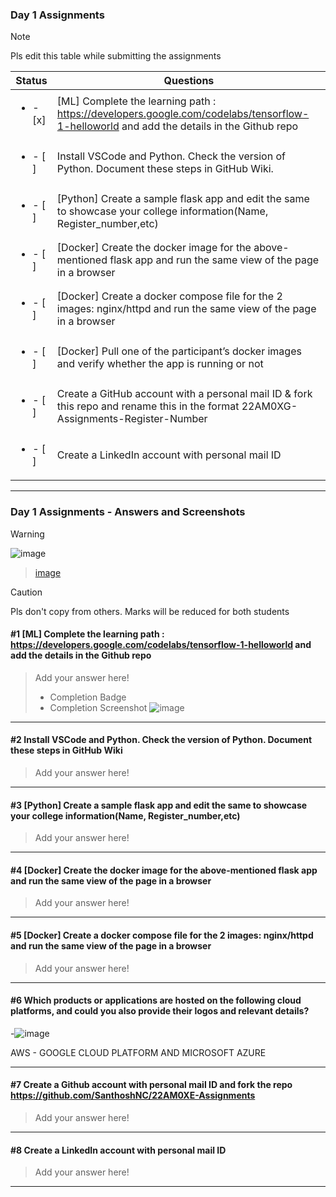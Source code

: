 ### Day 1 Assignments

> [!NOTE]
> Pls edit this table while submitting the assignments

| Status         | Questions     | 
|----------------|---------------|
| <ul><li>- [x] </li></ul> | [ML] Complete the learning path : https://developers.google.com/codelabs/tensorflow-1-helloworld and add the details in the Github repo |
| <ul><li>- [ ] </li></ul> | Install VSCode and Python. Check the version of Python. Document these steps in GitHub Wiki. |
| <ul><li>- [ ] </li></ul> | [Python] Create a sample flask app and edit the same to showcase your college information(Name, Register_number,etc) |
| <ul><li>- [ ] </li></ul> | [Docker] Create the docker image for the above-mentioned flask app and run the same view of the page in a browser |
| <ul><li>- [ ] </li></ul> | [Docker] Create a docker compose file for the 2 images: nginx/httpd and run the same view of the page in a browser |
| <ul><li>- [ ] </li></ul> | [Docker] Pull one of the participant’s docker images and verify whether the app is running or not  |
| <ul><li>- [ ] </li></ul> | Create a GitHub account with a personal mail ID & fork this repo and rename this in the format 22AM0XG-Assignments-Register-Number  |
| <ul><li>- [ ] </li></ul> | Create a LinkedIn account with personal mail ID  |

***

### Day 1 Assignments - Answers and Screenshots

> [!WARNING]
> ![image](https://github.com/user-attachments/assets/2b7e6873-a0d4-4c02-a73c-eb24b76447df)
> 

> [image](https://github.com/user-attachments/assets/191762ab-b041-455d-95c4-52bef506288e)


> [!CAUTION]
> Pls don't copy from others. Marks will be reduced for both students

#### #1 [ML] Complete the learning path : https://developers.google.com/codelabs/tensorflow-1-helloworld and add the details in the Github repo
> Add your answer here!
> - Completion Badge
> - Completion Screenshot	![image](https://github.com/user-attachments/assets/3469cbe4-ef24-4a7f-baa8-e35571fcf115)


***

#### #2 Install VSCode and Python. Check the version of Python. Document these steps in GitHub Wiki
> Add your answer here!

***

#### #3 [Python] Create a sample flask app and edit the same to showcase your college information(Name, Register_number,etc)
> Add your answer here!

***

#### #4 [Docker] Create the docker image for the above-mentioned flask app and run the same view of the page in a browser
> Add your answer here!

***

#### #5 [Docker] Create a docker compose file for the 2 images: nginx/httpd and run the same view of the page in a browser
> Add your answer here!

***

#### #6 Which products or applications are hosted on the following cloud platforms, and could you also provide their logos and relevant details? 
-![image](https://github.com/user-attachments/assets/5c334ad5-5214-44b1-ac92-b0d4ed42cd6a)

 AWS - GOOGLE CLOUD PLATFORM AND  MICROSOFT AZURE

***

#### #7 Create a Github account with personal mail ID and fork the repo https://github.com/SanthoshNC/22AM0XE-Assignments
> Add your answer here!

***

#### #8 Create a LinkedIn account with personal mail ID
> Add your answer here!

***
